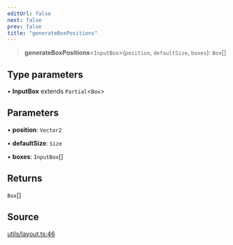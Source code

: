 ```yaml
---
editUrl: false
next: false
prev: false
title: "generateBoxPositions"
---
```


> **generateBoxPositions**\<`InputBox`\>(`position`, `defaultSize`, `boxes`): `Box`[]

## Type parameters

• **InputBox** extends `Partial`\<`Box`\>

## Parameters

• **position**: `Vector2`

• **defaultSize**: `Size`

• **boxes**: `InputBox`[]

## Returns

`Box`[]

## Source

[utils/layout.ts:46](https://github.com/nodenogg-in/alpha-p2p/blob/537491b7f422df1359d1cfda9feedcc4a36a0605/packages/infinitykit/src/utils/layout.ts#L46)
